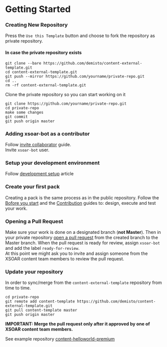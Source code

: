 # Getting Started   
### Creating New Repository
Press the `Use this Template` button and choose to fork the repository as private repository.

#### In case the private repository exists
```
git clone --bare https://github.com/demisto/content-external-template.git
cd content-external-template.git
git push --mirror https://github.com/yourname/private-repo.git
cd ..
rm -rf content-external-template.git
```


Clone the private repository so you can start working on it

```
git clone https://github.com/yourname/private-repo.git
cd private-repo
make some changes
git commit
git push origin master
```

### Adding xsoar-bot as a contributor
Follow [invite collaborator](https://docs.github.com/en/github/setting-up-and-managing-your-github-user-account/inviting-collaborators-to-a-personal-repository) guide.  
Invite `xsoar-bot` user.

### Setup your development environment
Follow [development setup](https://xsoar.pan.dev/docs/integrations/dev-setup) article

### Create your first pack
Creating a pack is the same process as in the public repository. Follow the [Bofore you start](https://xsoar.pan.dev/docs/concepts/getting-started-guide#before-you-start-developing) and the [Contribution](https://xsoar.pan.dev/docs/contributing/contributing) guides to: design, execute and test your work.

### Opening a Pull Request

Make sure your work is done on a designated branch (**not Master**). Then in your private repository [open a pull request](https://help.github.com/articles/creating-a-pull-request-from-a-fork/) from the created branch to the Master branch. When the pull request is ready for review, assign `xsoar-bot` and add the label `ready-for-review`.  
At this point we might ask you to invite and assign someone from the XSOAR content team members to review the pull request.

### Update your repository
In order to sync/merge from the `content-external-template` repository from time to time.
```
cd private-repo
git remote add content-template https://github.com/demisto/content-external-template.git
git pull content-template master
git push origin master
```

**IMPORTANT: Merge the pull request only after it approved by one of XSOAR content team members.**

See example repository [content-helloworld-premium](https://github.com/demisto/content-helloworld-premium)

